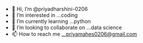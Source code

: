 - 👋 Hi, I’m @priyadharshini-0206
- 👀 I’m interested in ...coding
- 🌱 I’m currently learning ...python
- 💞️ I’m looking to collaborate on ...data science
- 📫 How to reach me ...priyamahes0206@gmail.com

<!---
priyadharshini-0206/priyadharshini-0206 is a ✨ special ✨ repository because its `README.md` (this file) appears on your GitHub profile.
You can click the Preview link to take a look at your changes.
--->

